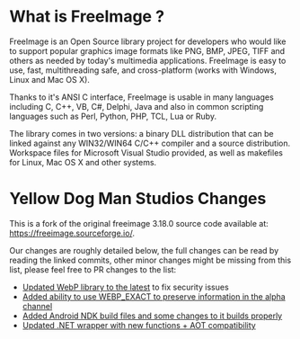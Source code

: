 # What is FreeImage ?

FreeImage is an Open Source library project for developers who would like to support popular graphics image formats like PNG, BMP, JPEG, TIFF and others as needed by today's multimedia applications.
FreeImage is easy to use, fast, multithreading safe, and cross-platform (works with Windows, Linux and Mac OS X).

Thanks to it's ANSI C interface, FreeImage is usable in many languages including C, C++, VB, C#, Delphi, Java and also in common scripting languages such as Perl, Python, PHP, TCL, Lua or Ruby.

The library comes in two versions: a binary DLL distribution that can be linked against any WIN32/WIN64 C/C++ compiler and a source distribution.
Workspace files for Microsoft Visual Studio provided, as well as makefiles for Linux, Mac OS X and other systems.

# Yellow Dog Man Studios Changes
This is a fork of the original freeimage 3.18.0 source code available at: https://freeimage.sourceforge.io/.

Our changes are roughly detailed below, the full changes can be read by reading the linked commits, other minor changes might be missing from this list, please feel free to PR changes to the list:
* [Updated WebP library to the latest](https://github.com/Yellow-Dog-Man/FreeImage/pull/1) to fix security issues
* [Added ability to use WEBP_EXACT to preserve information in the alpha channel](https://github.com/Yellow-Dog-Man/FreeImage/commit/a90b0347f68ae08bb3e6f959ac9b36a066137c0d)
* [Added Android NDK build files and some changes to it builds properly](https://github.com/Yellow-Dog-Man/FreeImage/commit/a90b0347f68ae08bb3e6f959ac9b36a066137c0d)
* [Updated .NET wrapper with new functions + AOT compatibility](https://github.com/Yellow-Dog-Man/FreeImage/commit/6b93b6be786c3bfe1915c20e63219fd17e3d8744)
